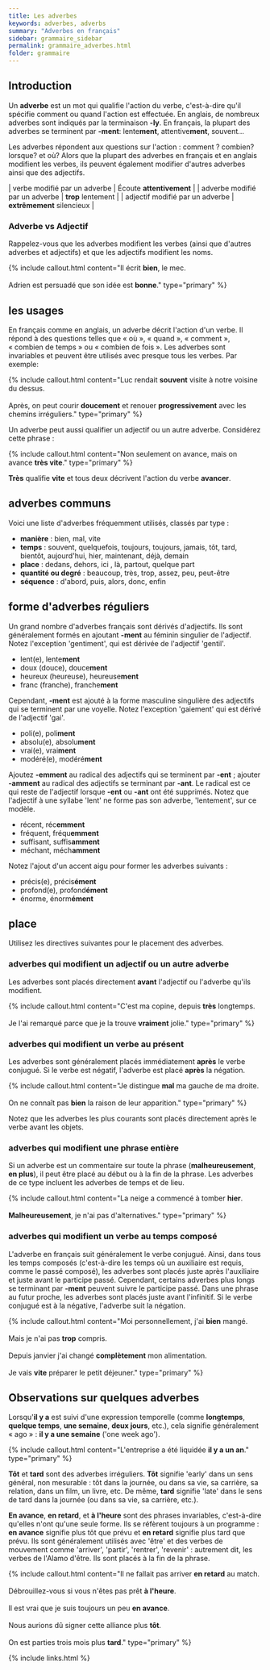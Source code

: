 ```yaml
---
title: Les adverbes
keywords: adverbes, adverbs
summary: "Adverbes en français"
sidebar: grammaire_sidebar
permalink: grammaire_adverbes.html
folder: grammaire
---
```


## Introduction

Un **adverbe** est un mot qui qualifie l'action du verbe, c'est-à-dire qu'il spécifie comment ou quand l'action est effectuée. En anglais, de nombreux adverbes sont indiqués par la terminaison **-ly**. En français, la plupart des adverbes se terminent par **-ment**:
lente**ment**, attentive**ment**, souvent...


Les adverbes répondent aux questions sur l'action : comment ? combien? lorsque? et où? Alors que la plupart des adverbes en français et en anglais modifient les verbes, ils peuvent également modifier d'autres adverbes ainsi que des adjectifs.

| verbe modifié par un adverbe | Écoute **attentivement** |
| adverbe modifié par un adverbe | **trop** lentement |
| adjectif modifié par un adverbe | **extrêmement** silencieux |

### Adverbe vs Adjectif
Rappelez-vous que les adverbes modifient les verbes (ainsi que d'autres adverbes et adjectifs) et que les adjectifs modifient les noms.

{% include callout.html content="Il écrit **bien**, le mec.<br/><br/>Adrien est persuadé que son idée est **bonne**." type="primary" %}

## les usages
En français comme en anglais, un adverbe décrit l'action d'un verbe. Il répond à des questions telles que « où », « quand », « comment », « combien de temps » ou « combien de fois ». Les adverbes sont invariables et peuvent être utilisés avec presque tous les verbes. Par exemple:

{% include callout.html content="Luc rendait **souvent** visite à notre voisine du dessus.<br/><br/>Après, on peut courir **doucement** et renouer **progressivement** avec les chemins irréguliers." type="primary" %}

Un adverbe peut aussi qualifier un adjectif ou un autre adverbe. Considérez cette phrase : 

{% include callout.html content="Non seulement on avance, mais on avance **très vite**." type="primary" %}

**Très** qualifie **vite** et tous deux décrivent l'action du verbe **avancer**.

## adverbes communs
Voici une liste d'adverbes fréquemment utilisés, classés par type :

* **manière** : bien, mal, vite
* **temps** : souvent, quelquefois, toujours, toujours, jamais, tôt, tard, bientôt, aujourd'hui, hier, maintenant, déjà, demain
* **place** : dedans, dehors, ici , là, partout, quelque part
* **quantité ou degré** : beaucoup, très, trop, assez, peu, peut-être
* **séquence** : d'abord, puis, alors, donc, enfin


## forme d'adverbes réguliers
Un grand nombre d'adverbes français sont dérivés d'adjectifs.
Ils sont généralement formés en ajoutant **-ment** au féminin singulier de l'adjectif. Notez l'exception 'gentiment', qui est dérivée de l'adjectif 'gentil'.

* lent(e), lente**ment**
* doux (douce), douce**ment**
* heureux (heureuse), heureuse**ment**
* franc (franche), franche**ment**

Cependant, **-ment** est ajouté à la forme masculine singulière des adjectifs qui se terminent par une voyelle. Notez l'exception
'gaiement' qui est dérivé de l'adjectif 'gai'.

* poli(e), poli**ment**
* absolu(e), absolu**ment**
* vrai(e), vrai**ment**
* modéré(e), modéré**ment**

Ajoutez **-emment** au radical des adjectifs qui se terminent par **-ent** ; ajouter **-amment** au radical des adjectifs se terminant par **-ant**. Le radical est ce qui reste de l'adjectif lorsque **-ent** ou **-ant** ont été supprimés. Notez que l'adjectif à une syllabe 'lent' ne forme pas son adverbe, 'lentement', sur ce modèle.

* récent, réc**emment**
* fréquent, fréqu**emment**
* suffisant, suffis**amment**
* méchant, méch**amment**

Notez l'ajout d'un accent aigu pour former les adverbes suivants :

* précis(e), précis**ément**
* profond(e), profond**ément**
* énorme, énorm**ément**

## place
Utilisez les directives suivantes pour le placement des adverbes.

### adverbes qui modifient un adjectif ou un autre adverbe
Les adverbes sont placés directement **avant** l'adjectif ou l'adverbe qu'ils modifient.

{% include callout.html content="C'est ma copine, depuis **très** longtemps.<br/><br/>Je l'ai remarqué parce que je la trouve **vraiment** jolie." type="primary" %}

### adverbes qui modifient un verbe au présent
Les adverbes sont généralement placés immédiatement **après** le verbe conjugué. Si le verbe est négatif, l'adverbe est placé **après** la négation.

{% include callout.html content="Je distingue **mal** ma gauche de ma droite.<br/><br/>On ne connaît pas **bien** la raison de leur apparition." type="primary" %}

Notez que les adverbes les plus courants sont placés directement après le verbe avant les objets. 

### adverbes qui modifient une phrase entière
Si un adverbe est un commentaire sur toute la phrase (**malheureusement**, **en plus**), il peut être placé au début ou à la fin de la phrase. Les adverbes de ce type incluent les adverbes de temps et de lieu.

{% include callout.html content="La neige a commencé à tomber **hier**.<br/><br/>**Malheureusement**, je n'ai pas d'alternatives." type="primary" %}

### adverbes qui modifient un verbe au temps composé
L'adverbe en français suit généralement le verbe conjugué. Ainsi, dans tous les temps composés (c'est-à-dire les temps où un auxiliaire est requis, comme le passé composé), les adverbes sont placés juste après l'auxiliaire et juste avant le participe passé. Cependant, certains adverbes plus longs se terminant par **-ment** peuvent suivre le participe passé. Dans une phrase au futur proche, les adverbes sont placés juste avant l'infinitif. Si le verbe conjugué est à la négative, l'adverbe suit la négation.

{% include callout.html content="Moi personnellement, j'ai **bien** mangé.<br/><br/>Mais je n'ai pas **trop** compris.<br/><br/>Depuis janvier j'ai changé **complètement** mon alimentation.<br/><br/>Je vais **vite** préparer le petit déjeuner." type="primary" %}

## Observations sur quelques adverbes
Lorsqu'**il y a** est suivi d'une expression temporelle (comme **longtemps**, **quelque temps**, **une semaine**, **deux jours**, etc.), cela signifie généralement « ago » : **il y a une semaine** ('one week ago').

{% include callout.html content="L'entreprise a été liquidée **il y a un an**." type="primary" %}

**Tôt** et **tard** sont des adverbes irréguliers. **Tôt** signifie 'early' dans un sens général, non mesurable : tôt dans la journée, ou dans sa vie, sa carrière, sa relation, dans un film, un livre, etc. De même, **tard** signifie 'late' dans le sens de tard dans la journée (ou dans sa vie, sa carrière, etc.).

**En avance**, **en retard**, et **à l'heure** sont des phrases invariables, c'est-à-dire qu'elles n'ont qu'une seule forme. Ils se réfèrent toujours à un programme : **en avance** signifie plus tôt que prévu et **en retard** signifie plus tard que prévu. Ils sont généralement utilisés avec 'être' et des verbes de mouvement comme 'arriver', 'partir', 'rentrer', 'revenir' : autrement dit, les verbes de l'Alamo d'être. Ils sont placés à la fin de la phrase.

{% include callout.html content="Il ne fallait pas arriver **en retard** au match.<br/><br/>Débrouillez-vous si vous n'êtes pas prêt **à l'heure**.<br/><br/>Il est vrai que je suis toujours un peu **en avance**.<br/><br/>Nous aurions dû signer cette alliance plus **tôt**.<br/><br/>On est parties trois mois plus **tard**." type="primary" %}

{% include links.html %}
